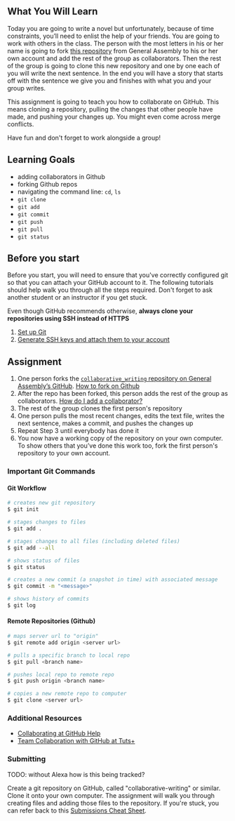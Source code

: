 ## What You Will Learn

Today you are going to write a novel but unfortunately, because of time constraints, you’ll need to enlist the help of your friends. You are going to work with others in the class. The person with the most letters in his or her name is going to fork [this repository](https://git.generalassemb.ly/wdi-toronto/collaborative-writing) from General Assembly to his or her own account and add the rest of the group as collaborators. Then the rest of the group is going to clone this new repository and one by one each of you will write the next sentence. In the end you will have a story that starts off with the sentence we give you and finishes with what you and your group writes.

This assignment is going to teach you how to collaborate on GitHub. This means cloning a repository, pulling the changes that other people have made, and pushing your changes up. You might even come across merge conflicts.

Have fun and don't forget to work alongside a group!

## Learning Goals
* adding collaborators in Github
* forking Github repos
* navigating the command line: `cd`, `ls`
* `git clone`
* `git add`
* `git commit`
* `git push`
* `git pull`
* `git status`

## Before you start

Before you start, you will need to ensure that you've correctly configured git so that you can attach your GitHub account to it. The following tutorials should help walk you through all the steps required. Don't forget to ask another student or an instructor if you get stuck.

Even though GitHub recommends otherwise, **always clone your repositories using SSH instead of HTTPS**

1. [Set up Git](https://help.github.com/articles/set-up-git#set-up-git)
2. [Generate SSH keys and attach them to your account](https://help.github.com/articles/generating-ssh-keys)

## Assignment

1. One person forks the [`collaborative_writing` repository on General Assembly’s GitHub](https://git.generalassemb.ly/wdi-toronto/collaborative-writing). [How to fork on Github](https://help.github.com/articles/fork-a-repo)
2. After the repo has been forked, this person adds the rest of the group as collaborators. [How do I add a collaborator?](https://help.github.com/articles/how-do-i-add-a-collaborator)
3. The rest of the group clones the first person's repository
4. One person pulls the most recent changes, edits the text file, writes the next sentence, makes a commit, and pushes the changes up
5. Repeat Step 3 until everybody has done it
6. You now have a working copy of the repository on your own computer. To show others that you’ve done this work too, fork the first person's repository to your own account.

### Important Git Commands

#### Git Workflow
```bash
# creates new git repository
$ git init

# stages changes to files
$ git add .

# stages changes to all files (including deleted files)
$ git add --all

# shows status of files
$ git status

# creates a new commit (a snapshot in time) with associated message
$ git commit -m "<message>"

# shows history of commits
$ git log
```

#### Remote Repositories (Github)
```bash
# maps server url to "origin"
$ git remote add origin <server url>

# pulls a specific branch to local repo
$ git pull <branch name>

# pushes local repo to remote repo
$ git push origin <branch name>

# copies a new remote repo to computer
$ git clone <server url>
```


### Additional Resources

* [Collaborating at GitHub Help](https://help.github.com/categories/63/articles)
* [Team Collaboration with GitHub at Tuts+](http://net.tutsplus.com/articles/general/team-collaboration-with-github/)

### Submitting

TODO: without Alexa how is this being tracked?

Create a git repository on GitHub, called "collaborative-writing" or similar. Clone it onto your own computer. The assignment will walk you through creating files and adding those files to the repository. If you're stuck, you can refer back to this [Submissions Cheat Sheet](https://github.com/bitmakerlabs/resources/blob/master/submitting_your_work.md).
